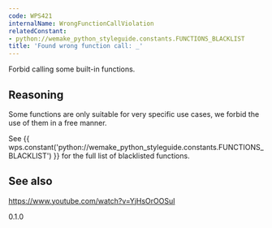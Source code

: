 ```yaml
---
code: WPS421
internalName: WrongFunctionCallViolation
relatedConstant:
- python://wemake_python_styleguide.constants.FUNCTIONS_BLACKLIST
title: 'Found wrong function call: _'
---
```


Forbid calling some built-in functions.

## Reasoning
Some functions are only suitable for very specific use cases, we
forbid the use of them in a free manner.

See {{ wps.constant('python://wemake_python_styleguide.constants.FUNCTIONS_BLACKLIST') }} for the
full list of blacklisted functions.

## See also
<https://www.youtube.com/watch?v=YjHsOrOOSuI>

<div class="versionadded">

0.1.0

</div>